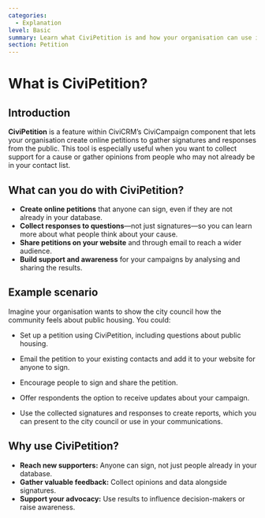 ```yaml
---
categories:
  - Explanation
level: Basic
summary: Learn what CiviPetition is and how your organisation can use it to collect public support and feedback online.
section: Petition
---
```


# What is CiviPetition?

## Introduction

**CiviPetition** is a feature within CiviCRM’s CiviCampaign component that lets your organisation create online petitions to gather signatures and responses from the public. This tool is especially useful when you want to collect support for a cause or gather opinions from people who may not already be in your contact list.

## What can you do with CiviPetition?

- **Create online petitions** that anyone can sign, even if they are not already in your database.
- **Collect responses to questions**—not just signatures—so you can learn more about what people think about your cause.
- **Share petitions on your website** and through email to reach a wider audience.
- **Build support and awareness** for your campaigns by analysing and sharing the results.

## Example scenario

Imagine your organisation wants to show the city council how the community feels about public housing. You could:

- Set up a petition using CiviPetition, including questions about public housing.

- Email the petition to your existing contacts and add it to your website for anyone to sign.

- Encourage people to sign and share the petition.

- Offer respondents the option to receive updates about your campaign.

- Use the collected signatures and responses to create reports, which you can present to the city council or use in your communications.

## Why use CiviPetition?

- **Reach new supporters:** Anyone can sign, not just people already in your database.
- **Gather valuable feedback:** Collect opinions and data alongside signatures.
- **Support your advocacy:** Use results to influence decision-makers or raise awareness.

<!--
Source: https://docs.civicrm.org/user/en/latest/petition/what
-is-civipetition/ -->

<!--
Suggestion: This page is best classified as an Explanation under Diátaxis, as it introduces the concept, purpose, and value of CiviPetition, using an example scenario to aid understanding. It does not provide step
-by-step instructions or exhaustive technical details. For best clarity and learning, separate pages for "How to set up a petition" (Guide) and "CiviPetition options and settings" (Reference) should be created. -->
